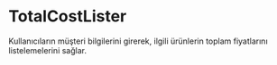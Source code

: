 # TotalCostLister
  Kullanıcıların müşteri bilgilerini girerek, ilgili ürünlerin toplam fiyatlarını listelemelerini sağlar.
